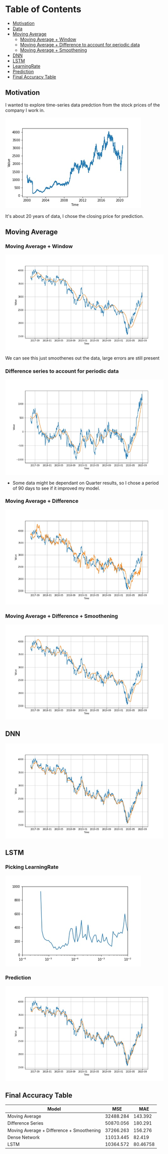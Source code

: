 # Table of Contents
* [Motivation](https://github.com/ArnabPushilal/HeroMotoStockPrediction/blob/main/README.md#Motivation)
* [Data](https://github.com/ArnabPushilal/HeroMotoStockPrediction/blob/main/README.md#Data)
* [Moving Average](https://github.com/ArnabPushilal/HeroMotoStockPrediction/blob/main/README.md#moving-average)
  * [Moving Average + Window](https://github.com/ArnabPushilal/HeroMotoStockPrediction/blob/main/README.md#moving-average--window)
  * [Moving Average + Difference to account for periodic data](https://github.com/ArnabPushilal/HeroMotoStockPrediction/blob/main/README.md#moving-average--difference-to-account-for-periodic-data)
  * [Moving Average + Smoothening](https://github.com/ArnabPushilal/HeroMotoStockPrediction/blob/main/README.md#moving-average--smoothening)
 * [DNN](https://github.com/ArnabPushilal/HeroMotoStockPrediction/blob/main/README.md#DNN)
 * [LSTM](https://github.com/ArnabPushilal/HeroMotoStockPrediction/blob/main/README.md#LSTM)
  * [LearningRate](https://github.com/ArnabPushilal/HeroMotoStockPrediction/blob/main/README.md#LearningRate)
  * [Prediction](https://github.com/ArnabPushilal/HeroMotoStockPrediction/blob/main/README.md#Predcition)
 * [Final Accuracy Table](https://github.com/ArnabPushilal/HeroMotoStockPrediction/blob/main/README.md#final-accuracy-table)
 
 




## Motivation 
I wanted to explore time-series data predction from the stock prices of the company I work in.

![](https://github.com/ArnabPushilal/HeroMotoStockPrediction/blob/main/images/StockData.jpg)

It's about 20 years of data, I chose the closing price for prediction.

## Moving Average

 ### Moving Average + Window
 ![](https://github.com/ArnabPushilal/HeroMotoStockPrediction/blob/main/images/MovingAvg.jpg)
 
 We can see this just smoothenes out the data, large errors are still present
 
 ###  Difference series to account for periodic data
 ![](https://github.com/ArnabPushilal/HeroMotoStockPrediction/blob/main/images/DifferenceSeries.jpg)
 
 * Some data might be dependant on Quarter results, so I chose a period of 90 days to see if it improved my model.
 ### Moving Average + Difference 
 ![](https://github.com/ArnabPushilal/HeroMotoStockPrediction/blob/main/images/MovingAvgpluspast.jpg)
 
 ### Moving Average + Difference + Smoothening
 ![](https://github.com/ArnabPushilal/HeroMotoStockPrediction/blob/main/images/MovingAvgSmooth.jpg)
 
 ## DNN
 ![](https://github.com/ArnabPushilal/HeroMotoStockPrediction/blob/main/images/DenseNetwork.jpg)
 
 
 ## LSTM
 
  ### Picking LearningRate
  
 ![](https://github.com/ArnabPushilal/HeroMotoStockPrediction/blob/main/images/LearningRate%20(2).jpg)
   
 
 
  ### Prediction
  ![](https://github.com/ArnabPushilal/HeroMotoStockPrediction/blob/main/images/LSTM.jpg)

 ## Final Accuracy Table
  
 |Model |MSE| MAE |
|--- | --- | --- |
| Moving Average | 32488.284 | 143.392 |
| Difference Series |  50870.056|180.291|
| Moving Average + Difference + Smoothening|  37266.263 | 156.276|
| Dense Network | 11013.445 | 82.419 |
| LSTM | 10364.572| 80.46758|



 
